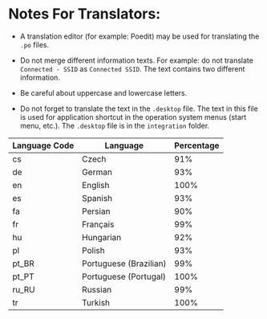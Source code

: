 # Notes For Translators:

- A translation editor (for example: Poedit) may be used for translating the ```.po``` files.

- Do not merge different information texts. For example: do not translate ```Connected - SSID``` 
as ```Connected SSID```. The text contains two different information. 

- Be careful about uppercase and lowercase letters.

- Do not forget to translate the text in the ```.desktop``` file. The text in this file is used for application 
shortcut in the operation system menus (start menu, etc.). The ```.desktop``` file is in the ```integration``` folder.


| Language Code  |  Language                | Percentage |
| -------------- | ------------------------ |----------- |
|  cs            |  Czech                   |  91%       |
|  de            |  German                  |  93%       |
|  en            |  English                 |  100%      |
|  es            |  Spanish                 |  93%       |
|  fa            |  Persian                 |  90%       |
|  fr            |  Français                |  99%       |
|  hu            |  Hungarian               |  92%       |
|  pl            |  Polish                  |  93%       |
|  pt_BR         |  Portuguese (Brazilian)  |  99%       |
|  pt_PT         |  Portuguese (Portugal)   |  100%      |
|  ru_RU         |  Russian                 |  99%       |
|  tr            |  Turkish                 |  100%      |

